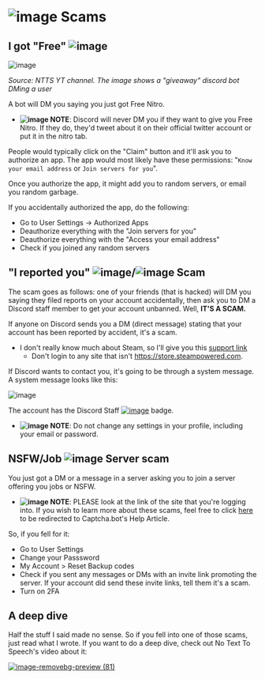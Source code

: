 # ![image](https://github.com/bobbledbobby/bobbledbobby.github.io/assets/154967011/c3204f56-367e-4add-a395-762ea3f36b30)   Scams

## I got "Free" ![image](https://github.com/bobbledbobby/bobbledbobby.github.io/assets/154967011/c083049e-3d03-4931-b47f-0b9c8cfb2763)

![image](https://github.com/bobbledbobby/bobbledbobby.github.io/assets/154967011/870bfa63-e004-4e4c-91e8-276894f7f68d)

_Source: NTTS YT channel. The image shows a "giveaway" discord bot DMing a user_


A bot will DM you saying you just got Free Nitro.

* **![image](https://github.com/kodedkodie/kodedkodie.github.io/assets/154967011/9280d93c-824d-4d5c-8234-7e398c15d462)
NOTE**: Discord will never DM you if they want to give you Free Nitro. If they do, they'd tweet about it on their official twitter account or put it in the nitro tab.

People would typically click on the "Claim" button and it'll ask you to authorize an app. The app would most likely have these permissions: "`Know your email address` or `Join servers for you`".

Once you authorize the app, it might add you to random servers, or email you random garbage.

If you accidentally authorized the app, do the following:
* Go to User Settings → Authorized Apps
* Deauthorize everything with the "Join servers for you"
* Deauthorize everything with the "Access your email address"
* Check if you joined any random servers

## "I reported you" ![image](https://github.com/bobbledbobby/bobbledbobby.github.io/assets/154967011/20f4cd28-1e96-419e-a181-b3bc3629d5d7)/![image](https://github.com/bobbledbobby/bobbledbobby.github.io/assets/154967011/980c49e9-4754-4ce2-91d3-0dabf7476f92)  Scam
The scam goes as follows: one of your friends (that is hacked) will DM you saying they filed reports on your account accidentally, then ask you to DM a Discord staff member to get your account unbanned. Well, **IT'S A SCAM.**

If anyone on Discord sends you a DM (direct message) stating that your account has been reported by accident, it's a scam.

* I don't really know much about Steam, so I'll give you this [support link](https://help.steampowered.com/en/faqs/view/3195-9FFB-BA06-F25B)
  * Don't login to any site that isn't https://store.steampowered.com.

If Discord wants to contact you, it's going to be through a system message. A system message looks like this:

![image](https://github.com/bobbledbobby/bobbledbobby.github.io/assets/154967011/4f429f86-fcb9-423a-9d3b-9f13e2fc897f)

The account has the Discord Staff [![image](https://github.com/bobbledbobby/bobbledbobby.github.io/assets/154967011/02e30092-45ab-4164-ac89-b0af50839f73)](https://support.discord.com/hc/en-us/articles/360035962891-Profile-Badges-101#h_01GM67MNYEVR6445C38JC4V3DS) badge.

* **![image](https://github.com/kodedkodie/kodedkodie.github.io/assets/154967011/9280d93c-824d-4d5c-8234-7e398c15d462)
NOTE**: Do not change any settings in your profile, including your email or password.

## NSFW/Job ![image](https://github.com/bobbledbobby/bobbledbobby.github.io/assets/154967011/20f4cd28-1e96-419e-a181-b3bc3629d5d7) Server scam

You just got a DM or a message in a server asking you to join a server offering you jobs or NSFW.
 * **![image](https://github.com/kodedkodie/kodedkodie.github.io/assets/154967011/9280d93c-824d-4d5c-8234-7e398c15d462)
NOTE**: PLEASE look at the link of the site that you're logging into. If you wish to learn more about these scams, feel free to click [here](https://docs.captcha.bot/reference/phishing-scams) to be redirected to Captcha.bot's Help Article.

So, if you fell for it:
* Go to User Settings
* Change your Passsword
* My Account > Reset Backup codes
* Check if you sent any messages or DMs with an invite link promoting the server. If your account did send these invite links, tell them it's a scam.
* Turn on 2FA

 ## A deep dive
 Half the stuff I said made no sense. So if you fell into one of those scams, just read what I wrote. If you want to do a deep dive, check out No Text To Speech's video about it:

 
[![image-removebg-preview (81)](https://github.com/kodedkodie/kodedkodie.github.io/assets/154967011/18fae80e-08fb-4be9-b6d2-b01b5fa3e52d)](https://www.youtube.com/watch?v=Jz-3goOPj9o)

